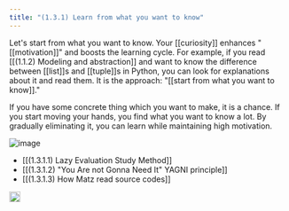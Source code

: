 ```yaml
---
title: "(1.3.1) Learn from what you want to know"
---
```


Let's start from what you want to know. Your [[curiosity]] enhances "[[motivation]]" and boosts the learning cycle. For example, if you read [[(1.1.2) Modeling and abstraction]] and want to know the difference between [[list]]s and [[tuple]]s in Python, you can look for explanations about it and read them. It is the approach: "[[start from what you want to know]]."

If you have some concrete thing which you want to make, it is a chance. If you start moving your hands, you find what you want to know a lot. By gradually eliminating it, you can learn while maintaining high motivation.

![image](https://gyazo.com/f9ac5728b0c2fa9bda48fcaa9cad188d/thumb/1000)

- [[(1.3.1.1) Lazy Evaluation Study Method]]
- [[(1.3.1.2) "You Are not Gonna Need It" YAGNI principle]]
- [[(1.3.1.3) How Matz read source codes]]

<img src='https://scrapbox.io/api/pages/nishio/en/icon' alt='en.icon' height="19.5"/>